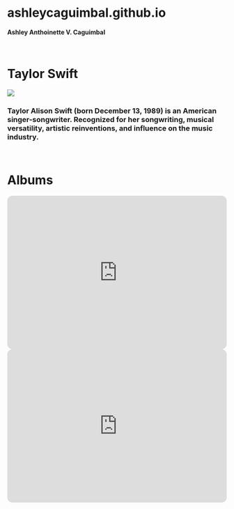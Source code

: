 # ashleycaguimbal.github.io
**Ashley Anthoinette V. Caguimbal**


&nbsp; &nbsp; &nbsp; &nbsp;

# Taylor Swift

![](https://cdn.mos.cms.futurecdn.net/tJvsuRRaC5k97Au5xsPzNk.jpg)
### Taylor Alison Swift (born December 13, 1989) is an American singer-songwriter. Recognized for her songwriting, musical versatility, artistic reinventions, and influence on the music industry.

&nbsp; &nbsp; &nbsp; &nbsp;

# Albums

<iframe style="border-radius:12px" src="https://open.spotify.com/embed/album/4hDok0OAJd57SGIT8xuWJH?utm_source=generator" width="100%" height="352" frameBorder="0" allowfullscreen="" allow="autoplay; clipboard-write; encrypted-media; fullscreen; picture-in-picture" loading="lazy"></iframe>

<iframe style="border-radius:12px" src="https://open.spotify.com/embed/album/151w1FgRZfnKZA9FEcg9Z3?utm_source=generator" width="100%" height="352" frameBorder="0" allowfullscreen="" allow="autoplay; clipboard-write; encrypted-media; fullscreen; picture-in-picture" loading="lazy"></iframe>
